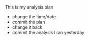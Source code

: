 This is my analysis plan

- change the time/date
- commit the plan
- change it back
- commit the analysis I ran yesterday
